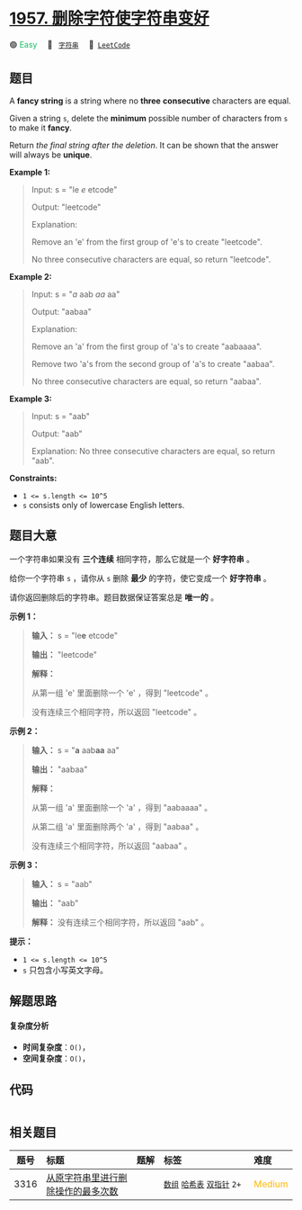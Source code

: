 # [1957. 删除字符使字符串变好](https://leetcode.com/problems/delete-characters-to-make-fancy-string)

🟢 <font color=#15bd66>Easy</font>&emsp; 🔖&ensp; [`字符串`](/leetcode-js/outline/tag/string.md)&emsp; 🔗&ensp;[`LeetCode`](https://leetcode.com/problems/delete-characters-to-make-fancy-string)

## 题目

A **fancy string** is a string where no **three** **consecutive** characters
are equal.

Given a string `s`, delete the **minimum** possible number of characters from
`s` to make it **fancy**.

Return _the final string after the deletion_. It can be shown that the answer
will always be **unique**.



**Example 1:**

> Input: s = "le _e_ etcode"
> 
> Output: "leetcode"
> 
> Explanation:
> 
> Remove an 'e' from the first group of 'e's to create "leetcode".
> 
> No three consecutive characters are equal, so return "leetcode".

**Example 2:**

> Input: s = "_a_ aab _aa_ aa"
> 
> Output: "aabaa"
> 
> Explanation:
> 
> Remove an 'a' from the first group of 'a's to create "aabaaaa".
> 
> Remove two 'a's from the second group of 'a's to create "aabaa".
> 
> No three consecutive characters are equal, so return "aabaa".

**Example 3:**

> Input: s = "aab"
> 
> Output: "aab"
> 
> Explanation: No three consecutive characters are equal, so return "aab".

**Constraints:**

  * `1 <= s.length <= 10^5`
  * `s` consists only of lowercase English letters.


## 题目大意

一个字符串如果没有 **三个连续**  相同字符，那么它就是一个 **好字符串**  。

给你一个字符串 `s` ，请你从 `s` 删除 **最少**  的字符，使它变成一个 **好字符串** 。

请你返回删除后的字符串。题目数据保证答案总是 **唯一的** 。



**示例 1：**

> 
> 
> 
> 
> 
> **输入：** s = "le**e** etcode"
> 
> **输出：** "leetcode"
> 
> **解释：**
> 
> 从第一组 'e' 里面删除一个 'e' ，得到 "leetcode" 。
> 
> 没有连续三个相同字符，所以返回 "leetcode" 。
> 
> 

**示例 2：**

> 
> 
> 
> 
> 
> **输入：** s = "**a** aab**aa** aa"
> 
> **输出：** "aabaa"
> 
> **解释：**
> 
> 从第一组 'a' 里面删除一个 'a' ，得到 "aabaaaa" 。
> 
> 从第二组 'a' 里面删除两个 'a' ，得到 "aabaa" 。
> 
> 没有连续三个相同字符，所以返回 "aabaa" 。
> 
> 

**示例 3：**

> 
> 
> 
> 
> 
> **输入：** s = "aab"
> 
> **输出：** "aab"
> 
> **解释：** 没有连续三个相同字符，所以返回 "aab" 。
> 
> 



**提示：**

  * `1 <= s.length <= 10^5`
  * `s` 只包含小写英文字母。


## 解题思路

#### 复杂度分析

- **时间复杂度**：`O()`，
- **空间复杂度**：`O()`，

## 代码

```javascript

```

## 相关题目

<!-- prettier-ignore -->
| 题号 | 标题 | 题解 | 标签 | 难度 |
| :------: | :------ | :------: | :------ | :------ |
| 3316 | [从原字符串里进行删除操作的最多次数](https://leetcode.com/problems/find-maximum-removals-from-source-string) |  |  [`数组`](/leetcode-js/outline/tag/array.md) [`哈希表`](/leetcode-js/outline/tag/hash-table.md) [`双指针`](/leetcode-js/outline/tag/two-pointers.md) `2+` | <font color=#ffb800>Medium</font> |

<style>
.blue {
    background-color: #096dd9;
    padding: 0.25rem 0.5rem;
    margin: 0;
    font-size: 0.85em;
    border-radius: 3px;
    color: white;
    font-weight: 500;
}
table th:first-of-type { width: 10%; }
table th:nth-of-type(2) { width: 35%; }
table th:nth-of-type(3) { width: 10%; }
table th:nth-of-type(4) { width: 35%; }
table th:nth-of-type(5) { width: 10%; }
</style>
